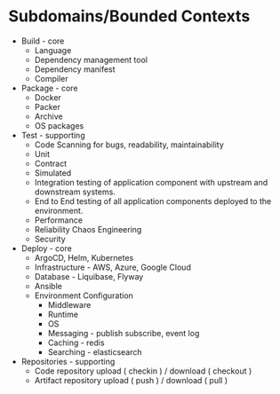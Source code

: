 # Subdomains/Bounded Contexts
- Build - core
    - Language
    - Dependency management tool
    - Dependency manifest
    - Compiler
- Package - core
    - Docker
    - Packer
    - Archive
    - OS packages
- Test - supporting
    - Code Scanning for bugs, readability, maintainability 
    - Unit
    - Contract
    - Simulated
    - Integration testing of application component with upstream and downstream systems.
    - End to End testing of all application components deployed to the environment.
    - Performance
    - Reliability Chaos Engineering
    - Security
- Deploy - core
    - ArgoCD, Helm, Kubernetes
    - Infrastructure - AWS, Azure, Google Cloud
    - Database - Liquibase, Flyway
    - Ansible
    - Environment Configuration
        - Middleware
        - Runtime
        - OS
        - Messaging - publish subscribe, event log
        - Caching - redis
        - Searching - elasticsearch
- Repositories - supporting
    - Code repository upload ( checkin ) / download ( checkout )
    - Artifact repository upload ( push ) / download ( pull )